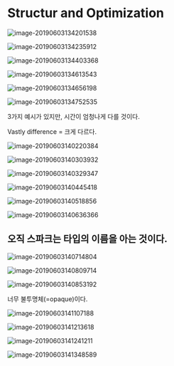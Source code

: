 # Structur and Optimization

![image-20190603134201538](http://ww4.sinaimg.cn/large/006tNc79gy1g3nv87xjirj30m50cc76u.jpg)





![image-20190603134235912](http://ww2.sinaimg.cn/large/006tNc79gy1g3nv8sx8rcj30lj0e5jxz.jpg)



![image-20190603134403368](http://ww2.sinaimg.cn/large/006tNc79gy1g3nvabywm7j30nf0ddwl3.jpg)



![image-20190603134613543](http://ww2.sinaimg.cn/large/006tNc79gy1g3nvcnrodoj30k30dvaei.jpg)



![image-20190603134656198](http://ww3.sinaimg.cn/large/006tNc79gy1g3nvdc1i13j30m90e3q8t.jpg)



![image-20190603134752535](http://ww4.sinaimg.cn/large/006tNc79gy1g3nveanur5j30ld0eewkb.jpg)



3가지 예시가 있지만, 시간이 엄청나게 다를 것이다.

Vastly difference = 크게 다르다.

![image-20190603140220384](http://ww4.sinaimg.cn/large/006tNc79gy1g3nvtc72rbj30cs054gn1.jpg)



![image-20190603140303932](http://ww1.sinaimg.cn/large/006tNc79gy1g3nvu3go1ej30p70edgtp.jpg)



![image-20190603140329347](http://ww3.sinaimg.cn/large/006tNc79gy1g3nvujtfs0j30ol0e8tdj.jpg)



![image-20190603140445418](http://ww4.sinaimg.cn/large/006tNc79gy1g3nvvv8y3oj30n60bptef.jpg)



![image-20190603140518856](http://ww4.sinaimg.cn/large/006tNc79gy1g3nvwfryirj30m60bsn22.jpg)



![image-20190603140636366](http://ww1.sinaimg.cn/large/006tNc79gy1g3nvxsif4zj30mx0cntcg.jpg)



## 오직 스파크는 타입의 이름을 아는 것이다.



![image-20190603140714804](http://ww1.sinaimg.cn/large/006tNc79gy1g3nvygcv9ij30oa0d8456.jpg)



![image-20190603140809714](http://ww4.sinaimg.cn/large/006tNc79gy1g3nvzena8pj30op0e8aj5.jpg)



![image-20190603140853192](http://ww3.sinaimg.cn/large/006tNc79gy1g3nw05rppkj30oo0edq9f.jpg)



너무 불투명체(=opaque)이다.



![image-20190603141107188](http://ww2.sinaimg.cn/large/006tNc79gy1g3nw2hlivuj30od0emgrn.jpg)



![image-20190603141213618](http://ww3.sinaimg.cn/large/006tNc79gy1g3nw3nn4gcj30jl0dxn3w.jpg)



![image-20190603141241211](http://ww4.sinaimg.cn/large/006tNc79gy1g3nw4444yfj30ox0ei7ds.jpg)



![image-20190603141348589](http://ww2.sinaimg.cn/large/006tNc79gy1g3nw5auhfbj30n60e6wk8.jpg)



 